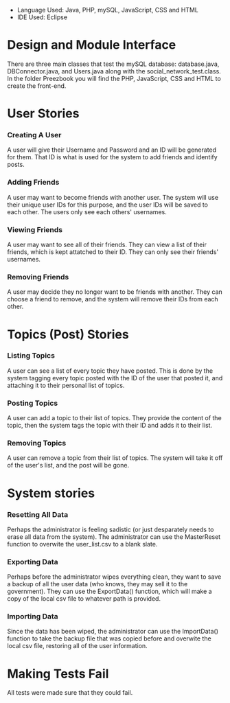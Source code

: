 * Language Used: Java, PHP, mySQL, JavaScript, CSS and HTML
* IDE Used: Eclipse

# Design and Module Interface
There are three main classes that test the mySQL database: database.java, DBConnector.java, and Users.java along with the social_network_test.class.
In the folder Preezbook you will find the PHP, JavaScript, CSS and HTML to create the front-end. 


# User Stories
### Creating A User
A user will give their Username and Password and an ID will be generated for them. That ID is what is used for the system to add friends and identify posts.
### Adding Friends
A user may want to become friends with another user. The system will use their unique user IDs for this purpose, and the user IDs will be saved to each other. The users only see each others' usernames.
### Viewing Friends
A user may want to see all of their friends. They can view a list of their friends, which is kept attatched to their ID. They can only see their friends' usernames.
### Removing Friends
A user may decide they no longer want to be friends with another. They can choose a friend to remove, and the system will remove their IDs from each other.

# Topics (Post) Stories
### Listing Topics
A user can see a list of every topic they have posted. This is done by the system tagging every topic posted with the ID of the user that posted it, and attaching it to their personal list of topics.
### Posting Topics
A user can add a topic to their list of topics. They provide the content of the topic, then the system tags the topic with their ID and adds it to their list.
### Removing Topics
A user can remove a topic from their list of topics. The system will take it off of the user's list, and the post will be gone.

# System stories
### Resetting All Data
Perhaps the administrator is feeling sadistic (or just desparately needs to erase all data from the system). The administrator can use the MasterReset function to overwite the user_list.csv to a blank slate.
### Exporting Data
Perhaps before the administrator wipes everything clean, they want to save a backup of all the user data (who knows, they may sell it to the government). They can use the ExportData() function, which will make a copy of the local csv file to whatever path is provided.
### Importing Data
Since the data has been wiped, the administrator can use the ImportData() function to take the backup file that was copied before and overwite the local csv file, restoring all of the user information.

# Making Tests Fail
All tests were made sure that they could fail. 

